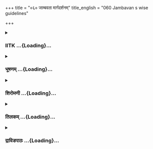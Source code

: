 +++
title = "०६० जाम्बवता मार्गदर्शनम्"
title_english = "060 Jambavan s wise guidelines"

+++
<div caption="श्रीराम-हरिसीताराममूर्ति-घनपाठिभ्यां वचनम्" class="audioEmbed" src="https://archive.org/download/Ramayana-recitation-Sriram-harisItArAmamUrti-Ghanapaati-v2/Kanda_5/Kanda_5_SK-060-Jambavan_s_wise_guidelines.mp3"></div>

<div class="js_include collapsed" newlevelforh1="3" title="IITK" unfilled url="/purANam/rAmAyaNam/audIchya-pAThaH/iitk/5_sundarakANDam/08-rAma-darshanam/060_jAmbavatA_mArgadarshanam.md">
<details><summary><h3>IITK ...{Loading}...</h3></summary>

Jambavan says it is advisable to follow Rama's instruction.



#### श्लोकः
##### मूलम्
तस्य तद्वचनं श्रुत्वा वालिसूनुरभाषत।  
अयुक्तं तु विना देवीं दृष्टवद्भिश्च वानराः॥5.60.1॥  
समीपं गन्तुमस्माभी राघवस्य महात्मनः।

##### शब्दार्थः
तस्य his, तत् that, वचनम् words, श्रुत्वा on hearing, वालिसूनुः Vali's son, अभाषत said this, वानराः O vanaras, दृष्टवद्भिः even after seeing, अस्माभिः her, देवीं विना without Sita, महात्मनः great soul, राघवस्य to Rama, समीपम् near, गन्तुम् going, अयुक्तं तु not appropriate.

##### आङ्ग्लानुवादः
After hearing Hanuman,  Vali's son said" O vanaras (Hanuman) having seen Sita it is not proper on our part to go without Sita to the great soul Rama.



#### श्लोकः
##### मूलम्
दृष्टा देवी न चानीता इति तत्र निवेदनम्॥5.60.2॥  
अयुक्तमिव पश्यामि भवद्भिः ख्यातविक्रमैः।

##### शब्दार्थः
ख्यातविक्रमैः known for valour, भवद्भिः you too, देवी godlike lady, दृष्टा seeing, न आनीता च not brought her, इति this, तत्र there, निवेदनम् tell, अयुक्तमिव not proper, पश्यामि I think.

##### आङ्ग्लानुवादः
"O vanaras, you are known for your valour. I think, to tell Rama that we have seen Sita but not brought her is not proper".



#### श्लोकः
##### मूलम्
न हि नः प्लवने कश्चिन्नापि कश्चित्पराक्रमे॥5.60.3॥  
तुल्यस् सामरदैत्येषु लोकेषु हरिसत्तमाः।

##### शब्दार्थः
हरिसत्तमाः noble vanaras, सामरदैत्येषु gods or demons, लोकेषु in the world, प्लवने in leaping, नः none, तुल्यः match, कश्चित् even few, न हि not indeed, पराक्रमेऽपि even in valour, कश्चित् are there, न no one.

##### आङ्ग्लानुवादः
"O noble vanaras Indeed either among gods or among demons there is none who can match the vanaras in leaping and exhibiting valour.



#### श्लोकः
##### मूलम्
तेष्वेवं हतवीरेषु राक्षसेषु हनूमता॥5.60.4॥  
किमन्यदत्र कर्तव्यं गृहीत्वा याम जानकीम्।

##### शब्दार्थः
तेषु hence, राक्षसेषु  among demons, हनूमता Hanuman, एवम् in that way, हतवीरेषु dead heroes, अत्र there, किम् what, अन्यत् other, कर्तव्यम् action, जानकीम् Janaki, गृहीत्वा get, याम here.

##### आङ्ग्लानुवादः
"Hence, having killed the heroes among ogres what other task has Hanuman to do? Let us get Sita.



#### श्लोकः
##### मूलम्
तमेवं कृतसङ्कल्पं जाम्बवान् हरिसत्तमः॥5.60.5॥  
उवाच परमप्रीतो वाक्यमर्थवदर्थवित्।

##### शब्दार्थः
अर्थवित् knower of ways of execution of tasks, हरिसत्तमः noble vanara, जाम्बवान् Jambavan, परमप्रीतः very pleased, एवम् in that way, कृतसंकल्पम् determined, तम् him, अर्थवत् commnading way, वाक्यम् these words, उवाच spoke.

##### आङ्ग्लानुवादः
"Jambavan, the noble vanara, skilled in the execution of tasks thus commanded in a determined mannerः



#### श्लोकः
##### मूलम्
न तावदेषा मतिरक्षमा नो यथा भवान् पश्यति राजपुत्र।  
यथा तु रामस्य मतिर्निविष्टा तथा भवान् पश्यतु कार्यसिद्धिम्॥5.60.6॥

##### शब्दार्थः
राजपुत्र O prince, भवान् you, यथा this way, पश्यति thought of, एषा also, मतिः to my mind, नः none, अक्षमा acceptable, न तावत् we are capable, तु you, रामस्य Rama's, मतिः mind, यथा this way, निविष्टा should act, तथा that way, भवान् you, कार्यसिद्धिम् to accomplish the work, पश्यतु do it.

##### आङ्ग्लानुवादः
"O prince what you think is  acceptable to us also. Even though we are capable of achieving, knowing what is in Rama's mind, we should act only according to his command to accomplish the task.  

#### समाप्तिः
 श्रीमद्रामायणे वाल्मीकीय आदिकाव्ये सुन्दरकाण्डे षष्टितमस्सर्गः॥  
Thus ends the sixtieth sarga of Sundarakanda of the holy Ramyana, the first epic composed by sage Valmiki.

</details>
</div>
<div class="js_include collapsed" newlevelforh1="3" title="भूषणम्" unfilled url="/purANam/rAmAyaNam/audIchya-pAThaH/TIkA/bhUShaNa_iitk/5_sundarakANDam/08-rAma-darshanam/060_jAmbavatA_mArgadarshanam.md">
<details><summary><h3>भूषणम् ...{Loading}...</h3></summary>



तस्य तद्वचनं श्रुत्वा वालिसूनुरभाषत  ॥  ५।६०।१  ॥   

तस्येत्यादि  ॥  ५।६०।१  ॥   

  

अयुक्तं तु विना देवीं दृष्टवद्भिश्च वानराः ।  

समीपं गन्तुमस्माभी राघवस्य महात्मनः  ॥  ५।६०।२  ॥   

दृष्टा देवी न चानीता इति तत्र निवेदनम् ।  

अयुक्तमिव पश्यामि भवद्भिः ख्यातविक्रमैः  ॥  ५।६०।३  ॥   

न हि नः प्लवने कश्चिन्नापि कश्चित्पराक्रमे ।  

तुल्यः सामरदैत्येषु लोकेषु हरिसत्तमाः  ॥  ५।६०।४  ॥   

तेष्वेवं हतवीरेषु राक्षसेषु हनूमता ।  

किमन्यदत्र कर्तव्यं गृहीत्वा याम जानकीम्  ॥  ५।६०।५  ॥   

तमेवं कृतसङ्कल्पं जाम्बवान् हरिसत्तमः ।  

उवाच परमप्रीतो वाक्यमर्थवदर्थवित्  ॥  ५।६०।६  ॥   

अयुक्तं त्विति । वानरा इति सम्बोधनम्  ॥  ५।६०।२६  ॥   

  

न तावदेषा मतिरक्षमा नो यथा भवान् पश्यति राजपुत्र ।  

यथा तु रामस्य मतिर्निविष्टा तथा भवान् पश्यतु कार्यसिद्धम्  ॥  ५।६०।७  ॥   

इत्यार्षे श्रीरामायणे वाल्मीकीये आदिकाव्ये श्रीमत्सुन्दरकाण्डे षष्टितमः
सर्गः  ॥  ५।६०  ॥   

अथ जाम्बवानङ्गदवाक्यं बहुमन्यमानस्सुहृद्भावेन प्रतिषेधति न तावदिति ।
अक्षमा अयुक्ता न किन्तु युक्तैवेत्यर्थः । यद्यपि सम्यगुक्तं समर्थैश्चापि
रामाज्ञानुसारेण कर्तव्यम् न स्वातन्त्र्येणेत्यर्थः । अस्मिन् सर्गे
सार्धषट्श्लोकाः  ॥  ५।६०।७  ॥   

इति श्रीगोविन्दराविरचिते श्रीरामायणभूषणे श्रृङ्गारतिलकाख्याने
सुन्दरकाण्डव्याख्याने षष्टितमः सर्गः  ॥  ५।६०  ॥   



</details>
</div>
<div class="js_include collapsed" newlevelforh1="3" title="शिरोमणी" unfilled url="/purANam/rAmAyaNam/audIchya-pAThaH/TIkA/shiromaNI_iitk/5_sundarakANDam/08-rAma-darshanam/060_jAmbavatA_mArgadarshanam.md">
<details><summary><h3>शिरोमणी ...{Loading}...</h3></summary>



हनुमद्वचनश्रवणानन्तरकालिकामङ्गदोक्तिं वर्णयन्नाह-- तस्येति । तस्य हनूमतो
वचनं श्रुत्वा वालिसूनुरङ्गदो ऽभाषत । अर्धं पृथक् । तद्भाषणाकारमाह--
अश्वीत्यादिभिः । महावेगौ अश्विपुत्रौ प्लवङ्गमौ पितामहवरोत्सेकाद्धेतोः
परमं दर्पमास्थितौ स्त इति शेषः  ॥  ५।६०।१  ॥   

  

सकारणं वरस्वरूपमाह-- अश्विनोरिति । माननार्थं सर्वलोकपितामहः
अनयोरश्विपुत्रयोः सर्वावध्यत्वं सर्वकर्तृकवध्यत्वाभावं दत्तवान्  ॥ 
५।६०।२  ॥   

  

वरोत्सेकेनेति । वरोत्सेकेन मत्तौ तावश्विपुत्रौ सुराणां चमूं प्रमथ्य
अमृतं पीतवन्तौ अतः संक्रुद्धौ एतावश्विपुत्रावेव लङ्कां नाशयितुं शक्तौ
अतः सर्वे वानराः तिष्ठन्तु । श्लोकद्वयमेकान्वयि  ॥  ५।६०।३,४  ॥   

  

अहमिति । अहमप्येकः लङ्कां रावणं च हन्तुं पर्याप्तो यदि तर्हि
विजयैषिभिर्भवद्भिः सहितः पर्याप्तश्चेत्किं वक्तव्यम् ।
अर्धचतुष्टयमेकान्वयि  ॥  ५।६०।५,६  ॥   

  

वायुसूनोरिति । वायुसूनोर्बलेनैव लङ्का दग्धा । अर्धं पृथक्  ॥  ५।६०।७  ॥   

  

दृष्टेति । देवी सीता दृष्टा आनीता तु न इति तत्र रामस्य समीपे
भवद्भिर्निवेदितुं न युक्तमिव पश्यामि  ॥  ५।६०।८  ॥   

  

नेति । हे हरिसत्तमाः वो युष्माकं प्लवनादौ तुल्यः सामरदैत्येषु कश्चिन्न
 ॥  ५।६०।९  ॥   

  

जित्वेति । सरक्षौघां राक्षससमूहवतीं लङ्कां जित्वा सीतामादाय वयं गच्छामः
अत एव निर्देशात्संहितादन्तता वा कल्प्या  ॥  ५।६०।१०  ॥   

  

तेष्विति । हनूमता हतशेषेषु राक्षसेषु सत्सु जानकीं गृहीत्वा याम रामसमीपं
यामः अन्यत् इतो भिन्नम् अत्र अस्मिन् समये किं कर्तव्यम् इदमेव
कर्तव्यमित्यर्थः  ॥  ५।६०।११  ॥   

  

रामेति । जनकात्मजां रामलक्ष्मणयोर्मध्ये न्यस्याम संस्थापयाम वानरर्षभान्
सर्वान् वानरान् प्रति व्यलीकैः अप्रियैः रामादिकर्तृकौदासीन्यवचनैः किं न
किमपीत्यर्थः  ॥  ५।६०।१२  ॥   

  

उपसंहरन्नाह-- वयमिति । वयमेव राक्षसपुङ्गवान् हत्वा राघवं द्रष्टुमर्हामः
 ॥  ५।६०।१३  ॥   

  

तमिति । एवमुक्तप्रकारेण कृतसंकल्पमङ्गदं जाम्बवान् अर्थवद्वाक्यमुवाच  ॥ 
५।६०।१४  ॥   

  

तद्वचनाकारमाह-- नेत्यादिभिः । यतः दक्षिणां दिशं विचेतुमेव वयमाज्ञप्ताः
नानेतुं सीतामिति शेषः, अतः यद्ब्रवीषि तद्विषयिणी एषा बुद्धिर्निश्चयो न
कर्तव्येति शेषः । सार्धश्लोक एकान्वयी  ॥  ५।६०।१५  ॥   

  

ननु सीतानयनाज्ञाया अभावे ऽपि तदनुकूलाचरणात् तत्प्रीतिरेव भविष्यतीत्यत
आह-- कथंचित् अस्माभिर्निर्जितां रावणनिर्जयेनानीतां सीतां स्वकं कुलं
स्ववीर्यगुप्तत्वरूपकुलधर्मं व्यपदिशन् कथयन् सन् राघवः कथंचिन्नाभिरोचयन्
 ॥  ५।६०।१६  ॥   

  

प्रतिज्ञायेति । कपिमुख्यानामग्रतः स्वकं स्वसंपाद्यं सीताविजयं
सीताहेतुकस्वकर्तृकरावणपराभवपूर्वकस्वोत्कर्षप्राप्तिं प्रतिज्ञाय मिथ्या
कथं करिष्यति न करिष्यतीत्यर्थः, अतः तस्य रामस्य तुष्टिर्न भवेत्
अस्मत्कर्तृकसीतानयनेनेति शेषः, अतः कृतमपि कर्म विफलं भवेत् । सार्धश्लोक
एकान्वयी  ॥  ५।६०।१७,१८  ॥   

  

वृथेति । हे वानरपुङ्गवाः दर्शितं रावणविषये प्रकटितमपि वीर्यं वृथा
आज्ञामन्तरा निरर्थकं भवेत् तस्मात् अस्य कृतस्य कार्यस्य सीतादर्शनस्य
निवेदने बोधनार्थं यत्र रामः तत्र वयं सर्वे गच्छामः । सार्धश्लोक एकान्वयी
 ॥  ५।६०।१९  ॥   

  

स्वोक्ते अङ्गदसंमतिसंपादनार्थमाह-- नेति । हे राजपुत्र यतो भवान् यथा
यथावत् पश्यति विचारयति अतः एषा मतिर्भवन्निश्चयो नो ऽस्माकमक्षमा अयुक्ता
न । तथापि यथा येन प्रकारेण रामस्य मतिर्निश्चयः निविष्टा प्राप्ता तथा
तेनैव प्रकारेण कार्यसिद्धिं भवान् पश्यतु विचारयतु  ॥  ५।६०।२०  ॥   

  

इति श्रीमद्वाल्मीकीयरामायणव्याख्याने रामायणशिरोमणौ सुन्दरकाण्डे षष्टितमः
सर्गः  ॥  ५।६०  ॥   

  



</details>
</div>
<div class="js_include collapsed" newlevelforh1="3" title="तिलकम्" unfilled url="/purANam/rAmAyaNam/audIchya-pAThaH/TIkA/tilaka_iitk/5_sundarakANDam/08-rAma-darshanam/060_jAmbavatA_mArgadarshanam.md">
<details><summary><h3>तिलकम् ...{Loading}...</h3></summary>



तस्येति  ॥  ५।६०।१७  ॥   

  

दृष्ट्वा देवी नानीता इति तत्र रामसमीपे निवेदितुं न युक्तमिव पश्यामि  ॥ 
५।६०।८  ॥   

  

तुल्यः अस्तीति शेषः  ॥  ५।६०।९,१०  ॥   

  

अन्यत्कर्तव्यं किमस्ति काकुरत्र अपि तु जानकीग्रहणपूर्वकगमनादन्यन्न
किमपीत्यर्थः  ॥  ५।६०।११  ॥   

  

न्यस्याम स्थापयाम ।
तान्सर्वान्किष्किन्धायामागतान्वानरान्व्यलीकैरप्रियैर्दुःखै योजयित्वेति
शेषः । तथा कृत्वा फलमिति शेषः । "किं परिक्लेश्य तान्" इति पाठान्तरम्  ॥ 
५।६०।१२१४  ॥   

  

नैषा बुद्धिः युक्तेति शेषः । तत्र हेतुमाह-- विचेतुमिति  ॥  ५।६०।१५  ॥   

  

प्रथमं जय एव दुर्लभः, कथञ्चिज्जये ऽपि यदि न रोचयेत्तदा कार्यनाश इति भावः
 ॥  ५।६०।१६  ॥   

  

अरुचौ हेतुः-- कुलं व्यपदिशन्निति, प्रतिज्ञायेति च । अग्रतः
कपिमुख्यानामित्यन्वयः  ॥  ५।६०।१७  ॥   

  

अरुचौ फलवैपरीत्यं दर्शयति-- विफलमिति  ॥  ५।६०।१८  ॥   

  

अस्य कार्यस्य निवेदने मतिं कृत्वेति शेषः  ॥  ५।६०।१९  ॥   

  

अथ जाम्बवानङ्गदक्रोधपरिहाराय तन्मतं बहुमान्य सुहृद्भावेन निवर्तयति-- न
तावदिति । हे राजपुत्र यथा भवान्पश्यति विचारयति एषा मतिर्नो ऽस्माकमक्षमा
न, किंतु युक्तैव । यथा रामस्य मतिर्निविष्टा ऽवस्थिता तथा कार्यसिद्धिं
भवान्पश्यत्वित्यर्थः  ॥  ५।६०।२०  ॥   

  

इति श्रीरामाभिरामे श्रीरामीये रामायणतिलके वाल्मीकीय आदिकाव्ये
सुन्दरकाण्डे षष्टितमः सर्गः  ॥  ५।६०  ॥   

  

अगृह्णन्त युक्तियुक्तत्वेनामन्यन्त  ॥  ५।६१।१  ॥   

  

पुप्लुवुः प्लवन्तो जग्मुः  ॥  ५।६१।२  ॥   

  

आकाशं छादयन्त इवेत्युत्प्रेक्षा  ॥  ५।६१।३  ॥   

  

सभाज्यमानं पूज्यमानम् । भूतैः सिद्धादिभिः । दृष्टिभिर्वहन्त इव
प्रीतिपूर्वकानिमिषदर्शनाद्दृष्टीनां वाहकत्वोत्प्रेक्षा  ॥  ५।६१।४  ॥   

  

राघवे कार्यनिर्वृत्तिं कार्यसिद्धिं समाधाय निश्चित्य तस्यात्मनश्च परमं
यशः कर्तुं च निश्चित्य पुप्लुवुरिति संबन्धः । कर्मसिद्धिभिः
सीतादर्शनलङ्कादहनकर्मभिरुन्नता उन्नतचित्ताः  ॥  ५।६१।५  ॥   

  

रामप्रतीकारे रामकर्तव्ये रावणप्रतीकारे निश्चितार्थाः अभूवन्निति शेषः  ॥ 
५।६१।६ ॥   

  

वनं सुग्रीवस्य मधुवनम्  ॥  ५।६१।७,८  ॥   

  

दधिमुखस्तन्नामा  ॥  ५।६१।९  ॥   

  

परमोत्कटास्तत्रत्यमधुपानादावत्युत्कटोत्कण्ठावन्तः । महावनाख्यं
वनमित्यर्थः  ॥  ५।६१।१०  ॥   

  

मधुपिङ्गला मधुपिङ्गलवर्णाः  ॥  ५।६१।११  ॥   

  

अनुमान्य कृतानुमतिकान्कृत्वा । निसर्गमाज्ञाम्  ॥  ५।६१।१२  ॥   

  

निसृष्टाः कृतज्ञाः  ॥  ५।६१।१३  ॥   

  

भक्षयन्तः अभक्षयन्नित्यर्थः  ॥  ५।६१।१४  ॥   

  

अनुमता मधुपानादौ, कृतानुमतिकाः । हर्षमुदोर्बाह्याभ्यन्तरत्वकृतो भेदः  ॥ 
५।६१।१५  ॥   

  

तत्र बाह्यमानन्दसूचकमाह-- गायन्तीति  ॥  ५।६१।१६  ॥   

  

अतिब्रुवन्ति विवादं कुर्वन्ति । नगाग्राद्वृक्षाग्रात्  ॥  ५।६१।१७  ॥   

  

गानरोदनहासा मधुपानमत्तधर्माः  ॥  ५।६१।१८  ॥   

  

तुदन्तं व्यथयन्तम् । समाकुलमुत्कटमत्तचेष्टम् । दृप्तो ऽतिमत्तः  ॥ 
५।६१।१९,२० ॥   

  

प्रवृद्धैः प्रवृद्धमदैः  ॥  ५।६१।२१,२२  ॥   

  

मदादप्रतिवार्यो निवारयितुमशक्यो वेगो येषां तैः । तेन दधिमुखेन
बलात्प्रतिवार्यमाणैः । प्रधर्षणे दोषं राजदण्डमनवेक्ष्य, अत एव त्यक्तभयैः
समेत्य प्रकृष्यते स्म  ॥  ५।६१।२३  ॥   

  

समापयन्तो मृतकल्पं कुर्वन्तः । महावनं निर्विषयं निर्गतमधुफलादिभोज्यम्  ॥ 
५।६१।२४  ॥   

  

इति श्रीरामाभिरामे श्रीरामीये रामायणतिलके वाल्मीकीय आदिकाव्ये
सुन्दरकाण्डे एकषष्टितमः सर्गः  ॥  ५।६१  ॥   

  



</details>
</div>
<div class="js_include collapsed" newlevelforh1="3" title="द्राविडपाठः" unfilled url="/purANam/rAmAyaNam/drAviDapAThaH/5_sundarakANDam/08-rAma-darshanam/060_jAmbavatA_mArgadarshanam.md">
<details><summary><h3>द्राविडपाठः ...{Loading}...</h3></summary>



  
तस्य तद्वचनं श्रुत्वा वालिसूनुरभाषत ॥ 5.60.1 ॥   
अयुक्तं तु विना देवीं दृष्टवद्भिश्च वानराः।  
समीपं गन्तुमस्माभी राघवस्य महात्मनः ॥ 5.60.2 ॥   
दृष्टा देवी न चानीता इति तत्र निवेदनम्।  
अयुक्तमिव पश्यामि भवद्भिः ख्यातविक्रमैः ॥ 5.60.3 ॥   
न हि नः प्लवने कश्चिन्नापि कश्चित्पराक्रमे।  
तुल्यः सामरदैत्येषु लोकेषु हरिसत्तमाः ॥ 5.60.4 ॥   
तेष्वेवं हतवीरेषु राक्षसेषु हनूमता।  
किमन्यदत्र कर्तव्यं गृहीत्वा याम जानकीम् ॥ 5.60.5 ॥   
तमेवं कृतसङ्कल्पं जाम्बवान् हरिसत्तमः।  
उवाच परमप्रीतो वाक्यमर्थवदर्थवित् ॥ 5.60.6 ॥   
न तावदेषा मतिरक्षमा नो यथा भवान् पश्यति राजपुत्र।  
यथा तु रामस्य मतिर्निविष्टा तथा भवान् पश्यतु कार्यसिद्धम् ॥ 5.60.7 ॥   

</details>
</div>
